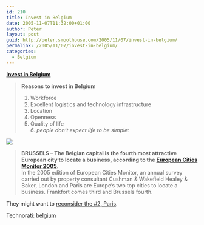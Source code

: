 ```yaml
---
id: 210
title: Invest in Belgium
date: 2005-11-07T11:32:00+01:00
author: Peter
layout: post
guid: http://peter.smoothouse.com/2005/11/07/invest-in-belgium/
permalink: /2005/11/07/invest-in-belgium/
categories:
  - Belgium
---
```

[**Invest in Belgium**](http://invest.belgium.be/)

> **Reasons to invest in Belgium**  
> 1. Workforce  
> 2. Excellent logistics and technology infrastructure  
> 3. Location  
> 4. Openness  
> 5. Quality of life  
> _6. people don&#8217;t expect life to be simple:_

<img src="http://www.pixagogo.com/S5vpfnjbBPdPnPYYK2QZh!GGJGr9E5Oy9Rvz!tkmhHQvOuyCuFjhDypcq-2OrsrfozCBz!ZpYaCGBWSe3w6S0LOvdRaRD0ZnA5t-l!fx-fsNuK412nTjATl3wO9T3jjzsbI38p2isWXnFgzkUifJ67rw__/Belgium.jpg" border="0" /> 

> **BRUSSELS &#8211; The Belgian capital is the fourth most attractive European city to locate a business, according to the [European Cities Monitor 2005](http://invest.belgium.be/factsandfigures/newsroom/general/52057?view=Standard)**.  
> In the 2005 edition of European Cities Monitor, an annual survey carried out by property consultant Cushman & Wakefield Healey & Baker, London and Paris are Europe&#8217;s two top cities to locate a business. Frankfort comes third and Brussels fourth.

They might want to [reconsider the #2, Paris](http://edition.cnn.com/2005/WORLD/europe/11/07/france.riots/).

Technorati: <a href="http://technorati.com/tag/belgium" rel="tag">belgium</a>